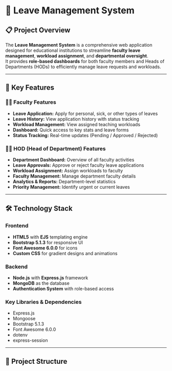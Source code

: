 # 🏫 Leave Management System

## 📋 Project Overview
The **Leave Management System** is a comprehensive web application designed for educational institutions to streamline **faculty leave management**, **workload assignment**, and **departmental oversight**.  
It provides **role-based dashboards** for both faculty members and Heads of Departments (HODs) to efficiently manage leave requests and workloads.

---

## 🎯 Key Features

### 👨‍🏫 Faculty Features
- **Leave Application:** Apply for personal, sick, or other types of leaves  
- **Leave History:** View application history with status tracking  
- **Workload Management:** View assigned teaching workloads  
- **Dashboard:** Quick access to key stats and leave forms  
- **Status Tracking:** Real-time updates (Pending / Approved / Rejected)

### 👨‍💼 HOD (Head of Department) Features
- **Department Dashboard:** Overview of all faculty activities  
- **Leave Approvals:** Approve or reject faculty leave applications  
- **Workload Assignment:** Assign workloads to faculty  
- **Faculty Management:** Manage department faculty details  
- **Analytics & Reports:** Department-level statistics  
- **Priority Management:** Identify urgent or current leaves

---

## 🛠️ Technology Stack

### Frontend
- **HTML5** with **EJS** templating engine  
- **Bootstrap 5.1.3** for responsive UI  
- **Font Awesome 6.0.0** for icons  
- **Custom CSS** for gradient designs and animations  

### Backend
- **Node.js** with **Express.js** framework  
- **MongoDB** as the database  
- **Authentication System** with role-based access  

### Key Libraries & Dependencies
- Express.js  
- Mongoose  
- Bootstrap 5.1.3  
- Font Awesome 6.0.0  
- dotenv  
- express-session  

---

## 📁 Project Structure
